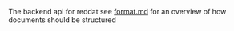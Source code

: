 The backend api for reddat
see [format.md](https://github.com/reddat/api-spec/blob/master/format.md) for an overview of how documents should be structured
